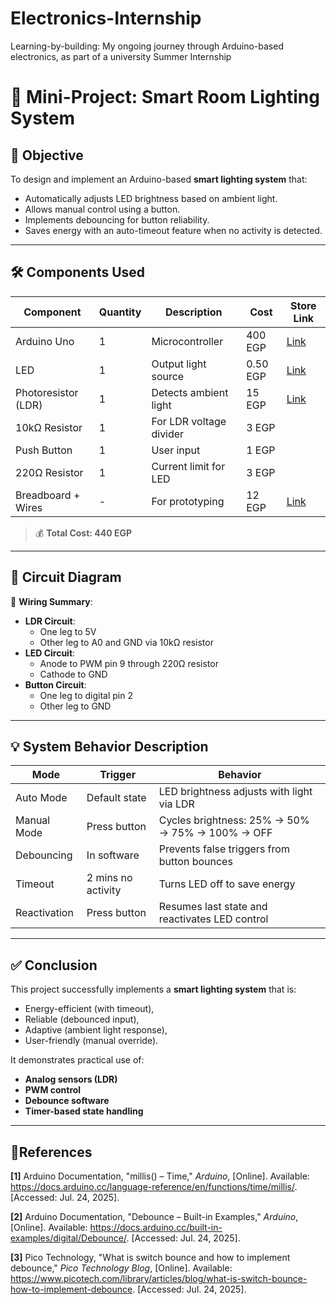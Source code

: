# Electronics-Internship
Learning-by-building: My ongoing journey through Arduino-based electronics, as part of a university Summer Internship

# 🌟 Mini-Project: Smart Room Lighting System

## 📌 Objective

To design and implement an Arduino-based **smart lighting system** that:

- Automatically adjusts LED brightness based on ambient light.
- Allows manual control using a button.
- Implements debouncing for button reliability.
- Saves energy with an auto-timeout feature when no activity is detected.

---

## 🛠️ Components Used

| Component           | Quantity | Description                  | Cost    | Store Link |
|---------------------|----------|-------------------------------|---------|------------|
| Arduino Uno         | 1        | Microcontroller               | 400 EGP | [Link](https://mecha-tronx.com/product/arduino-uno-r3/) |
| LED                 | 1        | Output light source           | 0.50 EGP | [Link](https://mecha-tronx.com/product/led-5mm/) |
| Photoresistor (LDR) | 1        | Detects ambient light         | 15 EGP  | [Link](https://mecha-tronx.com/product/photo-resistor-sensor-ldr-7mm/) |
| 10kΩ Resistor       | 1        | For LDR voltage divider       | 3 EGP   |            |
| Push Button         | 1        | User input                    | 1 EGP   |            |
| 220Ω Resistor       | 1        | Current limit for LED         | 3 EGP   |            |
| Breadboard + Wires  | -        | For prototyping               | 12 EGP  | [Link](https://mecha-tronx.com/product/170pts-mini-breadboard-syb-170/) |

> 💰 **Total Cost: 440 EGP**

---

## 🔌 Circuit Diagram

🧠 **Wiring Summary**:

- **LDR Circuit**:
  - One leg to 5V
  - Other leg to A0 and GND via 10kΩ resistor
- **LED Circuit**:
  - Anode to PWM pin 9 through 220Ω resistor
  - Cathode to GND
- **Button Circuit**:
  - One leg to digital pin 2
  - Other leg to GND

---

## 💡 System Behavior Description

| Mode          | Trigger             | Behavior                                                                  |
|---------------|---------------------|---------------------------------------------------------------------------|
| Auto Mode     | Default state        | LED brightness adjusts with light via LDR                                 |
| Manual Mode   | Press button         | Cycles brightness: 25% → 50% → 75% → 100% → OFF                           |
| Debouncing    | In software          | Prevents false triggers from button bounces                               |
| Timeout       | 2 mins no activity   | Turns LED off to save energy                                              |
| Reactivation  | Press button         | Resumes last state and reactivates LED control                            |

---
## ✅ **Conclusion**

This project successfully implements a **smart lighting system** that is:

- Energy-efficient (with timeout),
- Reliable (debounced input),
- Adaptive (ambient light response),
- User-friendly (manual override).

It demonstrates practical use of:

- **Analog sensors (LDR)**
- **PWM control**
- **Debounce software**
- **Timer-based state handling**

---

## 📃References

**[1]** Arduino Documentation, "millis() – Time," *Arduino*, [Online]. Available: https://docs.arduino.cc/language-reference/en/functions/time/millis/. [Accessed: Jul. 24, 2025].

**[2]** Arduino Documentation, "Debounce – Built-in Examples," *Arduino*, [Online]. Available: https://docs.arduino.cc/built-in-examples/digital/Debounce/. [Accessed: Jul. 24, 2025].

**[3]** Pico Technology, "What is switch bounce and how to implement debounce," *Pico Technology Blog*, [Online]. Available: https://www.picotech.com/library/articles/blog/what-is-switch-bounce-how-to-implement-debounce. [Accessed: Jul. 24, 2025].

